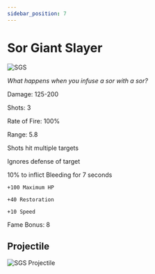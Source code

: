 ```yaml
---
sidebar_position: 7
---
```


# Sor Giant Slayer

![SGS](https://vwiki.valorserver.com/api/item/picture/sor%20giant%20slayer)

<i>What happens when you infuse a sor with a sor?</i>

Damage: 125-200

Shots: 3

Rate of Fire: 100%

Range: 5.8

Shots hit multiple targets

Ignores defense of target

10% to inflict Bleeding for 7 seconds

    +100 Maximum HP
    
    +40 Restoration
    
    +10 Speed

Fame Bonus: 8

## Projectile

![SGS Projectile](https://cdn.discordapp.com/attachments/948448304574910534/948595210017976390/unknown.png)
